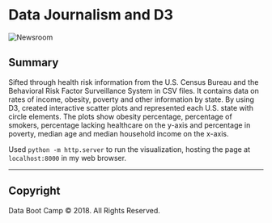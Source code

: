 # Data Journalism and D3

![Newsroom](https://media.giphy.com/media/v2xIous7mnEYg/giphy.gif)

## Summary

Sifted through health risk information from the U.S. Census Bureau and the Behavioral Risk Factor Surveillance System in CSV files. It contains data on rates of income, obesity, poverty and other information by state. By using D3, created interactive scatter plots and represented each U.S. state with circle elements. The plots show obesity percentage, percentage of smokers, percentage lacking healthcare on the y-axis and percentage in poverty, median age and median household income on the x-axis. 

Used `python -m http.server` to run the visualization, hosting the page at `localhost:8000` in my web browser.

- - -

## Copyright

Data Boot Camp © 2018. All Rights Reserved.
